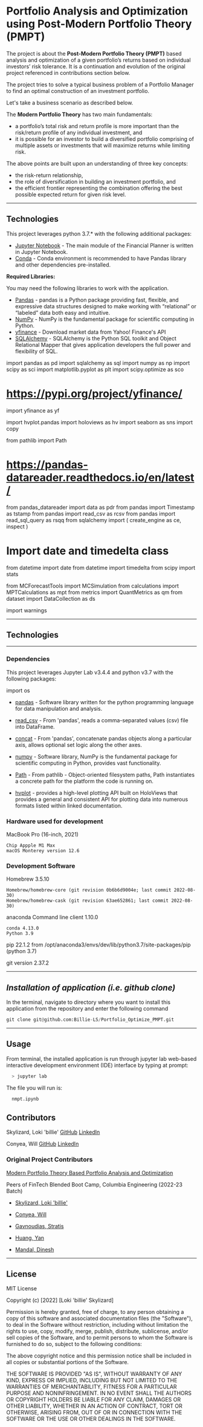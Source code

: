 # Portfolio Analysis and Optimization using Post-Modern Portfolio Theory (PMPT)

The project is about the **Post-Modern Portfolio Theory (PMPT)** based analysis and optimization of a given portfolio’s returns based on individual investors’ risk tolerance. It is a continuation and evolution of the original project referenced in contributions section below.

The project tries to solve a typical business problem of a Portfolio Manager to find an optimal construction of an investment portfolio.

Let's take a business scenario as described below.

The **Modern Portfolio Theory** has two main fundamentals:
- a portfolio’s total risk and return profile is more important than the risk/return profile of any individual investment, and
- it is possible for an investor to build a diversified portfolio comprising of multiple assets or investments that will maximize returns while limiting risk.

The above points are built upon an understanding of three key concepts:
- the risk-return relationship,
- the role of diversification in building an investment portfolio, and
- the efficient frontier representing the combination offering the best possible expected return for given risk level.

---

## Technologies

This project leverages python 3.7.* with the following additional packages:
* [Jupyter Notebook](https://jupyter.org/) - The main module of the Financial Planner is written in Jupyter Notebook.
* [Conda](https://docs.conda.io/projects/conda/en/latest/) - Conda environment is recommended to have Pandas library and other dependencies pre-installed.

**Required Libraries:**

You may need the following libraries to work with the application.

- [Pandas](https://pandas.pydata.org/docs/reference/index.html) - pandas is a Python package providing fast, flexible, and expressive data structures designed to make working with “relational” or “labeled” data both easy and intuitive.
- [NumPy](https://numpy.org/doc/stable/user/absolute_beginners.html) - NumPy is the fundamental package for scientific computing in Python.
- [yfinance](https://pypi.org/project/yfinance/) - Download market data from Yahoo! Finance's API
- [SQLAlchemy](https://www.sqlalchemy.org/) - SQLAlchemy is the Python SQL toolkit and Object Relational Mapper that gives application developers the full power and flexibility of SQL.








import pandas as pd
import sqlalchemy as sql
import numpy as np
import scipy as sci
import matplotlib.pyplot as plt
import scipy.optimize as sco

# https://pypi.org/project/yfinance/
import yfinance as yf

import hvplot.pandas
import holoviews as hv
import seaborn as sns
import copy


from pathlib import Path

# https://pandas-datareader.readthedocs.io/en/latest/
from pandas_datareader import data as pdr
from pandas import Timestamp as tstamp
from pandas import read_csv as rcsv
from pandas import read_sql_query as rsqq
from sqlalchemy import (
    create_engine as ce,
    inspect
)

# Import date and timedelta class
from datetime import date
from datetime import timedelta
from scipy import stats

from MCForecastTools import MCSimulation
from calculations import MPTCalculations as mpt
from metrics import QuantMetrics as qm
from dataset import DataCollection as ds

import warnings



---
## **Technologies**
---
### **Dependencies**

This project leverages Jupyter Lab v3.4.4 and python v3.7 with the following packages:


import os


* [pandas](https://pandas.pydata.org/docs/) - Software library written for the python programming language for data manipulation and analysis.



* [read_csv](https://pandas.pydata.org/docs/reference/api/pandas.read_csv.html) - From 'pandas', reads a comma-separated values (csv) file into DataFrame.

* [concat](https://pandas.pydata.org/docs/reference/api/pandas.concat.html) - From 'pandas', concatenate pandas objects along a particular axis, allows optional set logic along the other axes.

* [numpy](https://numpy.org/doc/stable/) - Software library, NumPy is the fundamental package for scientific computing in Python, provides vast functionality.

* [Path](https://docs.python.org/3/library/pathlib.html) - From pathlib - Object-oriented filesystem paths, Path instantiates a concrete path for the platform the code is running on.

* [hvplot](https://hvplot.holoviz.org/user_guide/Introduction.html) - provides a high-level plotting API built on HoloViews that provides a general and consistent API for plotting data into numerous formats listed within linked documentation.



### **Hardware used for development**

MacBook Pro (16-inch, 2021)

    Chip Appple M1 Max
    macOS Monterey version 12.6

### **Development Software**

Homebrew 3.5.10

    Homebrew/homebrew-core (git revision 0b6b6d9004e; last commit 2022-08-30)
    Homebrew/homebrew-cask (git revision 63ae652861; last commit 2022-08-30)

anaconda Command line client 1.10.0

    conda 4.13.0
    Python 3.9

pip 22.1.2 from /opt/anaconda3/envs/dev/lib/python3.7/site-packages/pip (python 3.7)


git version 2.37.2

---
## *Installation of application (i.e. github clone)*

 In the terminal, navigate to directory where you want to install this application from the repository and enter the following command

```python
git clone git@github.com:Billie-LS/Portfolio_Optimize_PMPT.git
```

---
## **Usage**

From terminal, the installed application is run through jupyter lab web-based interactive development environment (IDE) interface by typing at prompt:

```python
  > jupyter lab
```

The file you will run is:

```python
  nmpt.ipynb
```


## Contributors

Skylizard, Loki 'billie' [GitHub](https://github.com/Billie-LS) [LinkedIn](https://www.linkedin.com/in/l-s-6a0316244/)

Conyea, Will [GitHub](https://github.com/willkanye) [LinkedIn](https://www.linkedin.com/in/william-conyea-3666a7172/)


### Original Project Contributors
[Modern Portfolio Theory Based Portfolio Analysis and Optimization](https://github.com/FintechBTC/mpt)

Peers of FinTech Blended Boot Camp, Columbia Engineering (2022-23 Batch)

- [Skylizard, Loki 'billie'](https://github.com/Billie-LS)

- [Conyea, Will](https://github.com/willkanye)
- [Gavnoudias, Stratis](https://github.com/sgavnoudias)
- [Huang, Yan](https://github.com/Shiroyana)
- [Mandal, Dinesh](https://github.com/dinesh-m)


---

## License

MIT License

Copyright (c) [2022] [Loki 'billie' Skylizard]

Permission is hereby granted, free of charge, to any person obtaining a copy of this software and associated documentation files (the "Software"), to deal in the Software without restriction, including without limitation the rights to use, copy, modify, merge, publish, distribute, sublicense, and/or sell copies of the Software, and to permit persons to whom the Software is furnished to do so, subject to the following conditions:

The above copyright notice and this permission notice shall be included in all copies or substantial portions of the Software.

THE SOFTWARE IS PROVIDED "AS IS", WITHOUT WARRANTY OF ANY KIND, EXPRESS OR IMPLIED, INCLUDING BUT NOT LIMITED TO THE WARRANTIES OF MERCHANTABILITY, FITNESS FOR A PARTICULAR PURPOSE AND NONINFRINGEMENT. IN NO EVENT SHALL THE AUTHORS OR COPYRIGHT HOLDERS BE LIABLE FOR ANY CLAIM, DAMAGES OR OTHER LIABILITY, WHETHER IN AN ACTION OF CONTRACT, TORT OR OTHERWISE, ARISING FROM, OUT OF OR IN CONNECTION WITH THE SOFTWARE OR THE USE OR OTHER DEALINGS IN THE SOFTWARE.